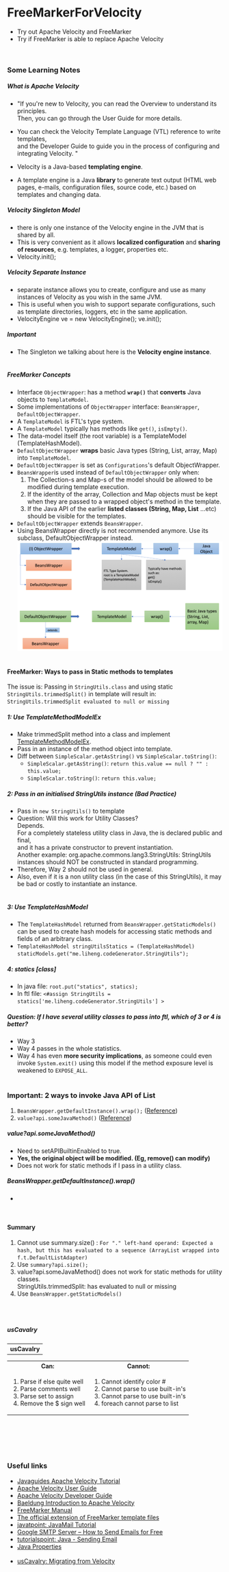 # FreeMarkerForVelocity
* Try out Apache Velocity and FreeMarker
* Try if FreeMarker is able to replace Apache Velocity

&nbsp;

### Some Learning Notes ###
##### What is Apache Velocity #####
* "If you're new to Velocity, you can read the Overview to understand its principles.  
Then, you can go through the User Guide for more details. 
* You can check the Velocity Template Language (VTL) reference to write templates,   
and the Developer Guide to guide you in the process of configuring and integrating Velocity. "
&nbsp;


* Velocity is a Java-based **templating engine**. 
* A template engine is a Java **library** to generate text output (HTML web pages, e-mails, configuration files, source code, etc.)
 based on templates and changing data.
&nbsp;

##### Velocity Singleton Model #####
* there is only one instance of the Velocity engine in the JVM that is shared by all.
* This is very convenient as it allows **localized configuration** and **sharing of resources**, e.g. templates, a logger, properties etc. 
* Velocity.init();
&nbsp;

##### Velocity Separate Instance #####
* separate instance allows you to create, configure and use as many instances of Velocity as you wish in the same JVM. 
* This is useful when you wish to support separate configurations, such as template directories, loggers, etc in the same application.
* VelocityEngine ve = new VelocityEngine(); ve.init();
&nbsp;

##### Important #####
* The Singleton we talking about here is the **Velocity engine instance**. 
&nbsp;   
&nbsp;   

##### FreeMarker Concepts #####
* Interface `ObjectWrapper`: has a method **`wrap()`** that **converts** Java objects to `TemplateModel`. 
* Some implementations of `ObjectWrapper` interface: `BeansWrapper`, `DefaultObjectWrapper`. 
* A `TemplateModel` is FTL's type system. 
* A `TemplateModel` typically has methods like `get()`, `isEmpty()`.
* The data-model itself (the root variable) is a TemplateModel (TemplateHashModel). 
* `DefaultObjectWrapper` **wraps** basic Java types (String, List, array, Map) into `TemplateModel`.
* `DefaultObjectWrapper` is set as `Configurations`'s default ObjectWrapper. 
* `BeansWrapper`is used instead of `DefaultObjectWrapper` only when: 
  1. The Collection-s and Map-s of the model should be allowed to be modified during template execution.
  2. If the identity of the array, Collection and Map objects must be kept when they are passed to a wrapped object's method in the template. 
  3. If the Java API of the earlier **listed classes (String, Map, List** ...etc) should be visible for the templates.  
* `DefaultObjectWrapper` extends `BeansWrapper`.  
* Using BeansWrapper directly is not recommended anymore. Use its subclass, DefaultObjectWrapper instead. 
![ObjectWrapper.png](Docs/ObjectWrapper.png)
&nbsp;

#### FreeMarker: Ways to pass in Static methods to templates ####
The issue is: Passing in `StringUtils.class` and using static `StringUtils.trimmedSplit()` in template will result in: `StringUtils.trimmedSplit evaluated to null or missing`
##### 1:  Use TemplateMethodModelEx #####
* Make trimmedSplit method into a class and implement [TemplateMethodModelEx](https://freemarker.apache.org/docs/pgui_datamodel_method.html).
* Pass in an instance of the method object into template.
* Diff between `SimpleScalar.getAsString()` vs `SimpleScalar.toString()`: 
  * `SimpleScalar.getAsString()`: `return this.value == null ? "" : this.value;`
  * `SimpleScalar.toString()`: `return this.value;`
&nbsp;
##### 2: Pass in an initialised StringUtils instance (Bad Practice) #####
* Pass in `new StringUtils()` to template 
* Question: Will this work for Utility Classes?  
Depends.   
For a completely stateless utility class in Java, the is declared public and final,   
and it has a private constructor to prevent instantiation.   
Another example: org.apache.commons.lang3.StringUtils: StringUtils instances should NOT be constructed in standard programming.
* Therefore, Way 2 should not be used in general.
* Also, even if it is a non utility class (in the case of this StringUtils), it may be bad or costly to instantiate an instance.     
&nbsp;
##### 3: Use TemplateHashModel #####
* The `TemplateHashModel` returned from `BeansWrapper.getStaticModels()` can be used to create hash models for accessing static methods and fields of an arbitrary class.
* `TemplateHashModel stringUtilsStatics = (TemplateHashModel) staticModels.get("me.liheng.codeGenerator.StringUtils");`
&nbsp;
##### 4: statics [class] #####
* In java file: `root.put("statics", statics);`
* In ftl file: `<#assign StringUtils = statics['me.liheng.codeGenerator.StringUtils'] >`
&nbsp;

##### Question: If I have several utility classes to pass into ftl, which of 3 or 4 is better? #####
* Way 3
* Way 4 passes in the whole statistics. 
* Way 4 has even **more security implications**, as someone could even invoke `System.exit()` using this model if the method exposure level is weakened to `EXPOSE_ALL`.
&nbsp;  
&nbsp;

### Important: 2 ways to invoke Java API of List ###
1. `BeansWrapper.getDefaultInstance().wrap();` ([Reference](https://freemarker.apache.org/docs/pgui_misc_beanwrapper.html))
2. `value?api.someJavaMethod()` ([Reference](https://freemarker.apache.org/docs/versions_2_3_22.html))
##### value?api.someJavaMethod() #####
* Need to setAPIBuiltinEnabled to true. 
* **Yes, the original object will be modified. (Eg, remove() can modify)**
* Does not work for static methods if I pass in a utility class. 
&nbsp;
##### BeansWrapper.getDefaultInstance().wrap() #####
*   
&nbsp;  

#### Summary ####
1. Cannot use summary.size() : `For "." left-hand operand: Expected a hash, but this has evaluated to a sequence (ArrayList wrapped into f.t.DefaultListAdapter)` 
2. Use `summary?api.size();`
3. value?api.someJavaMethod() does not work for static methods for utility classes.   
StringUtils.trimmedSplit:  has evaluated to null or missing
4. Use `BeansWrapper.getStaticModels()`


&nbsp;  
&nbsp; 
##### usCavalry #####
<table>
    <tr><th> usCavalry </th></tr>
</table>
<table>
    <tr>
        <th> Can: </th>
        <th> Cannot: </th>
    </tr>
    <tr>
        <td><ol>
            <li> Parse if else quite well </li>
            <li> Parse comments well </li>
            <li> Parse set to assign </li>
            <li> Remove the $ sign well </li>
        </ol></td>
        <td><ol>
            <li> Cannot identify color # </li>
            <li> Cannot parse to use built-in's </li>
            <li> Cannot parse to use built-in's </li>
            <li> foreach cannot parse to list </li>
        </ol></td>
    </tr>        
</table>

&nbsp;

&nbsp;
----
### Useful links ###
* [Javaguides Apache Velocity Tutorial](javaguides.net/2019/11/apache-velocity-tutorial.html)
* [Apache Velocity User Guide](https://velocity.apache.org/engine/2.0/user-guide.html)
* [Apache Velocity Developer Guide](https://velocity.apache.org/engine/1.7/developer-guide.html)
* [Baeldung Introduction to Apache Velocity](https://www.baeldung.com/apache-velocity)
* [FreeMarker Manual](https://freemarker.apache.org/docs/index.html)
* [The official extension of FreeMarker template files](https://freemarker.apache.org/docs/versions_2_1_3.html)
* [javatpoint: JavaMail Tutorial](https://www.javatpoint.com/java-mail-api-tutorial)
* [Google SMTP Server – How to Send Emails for Free](https://www.siteground.com/kb/google_free_smtp_server/)
* [tutorialspoint: Java - Sending Email](https://www.tutorialspoint.com/java/java_sending_email.htm)
* [Java Properties](https://docs.oracle.com/javase/tutorial/essential/environment/properties.html)  
&nbsp;  
* [usCavalry: Migrating from Velocity](https://freemarker.sourceforge.io/usCavalry.html)